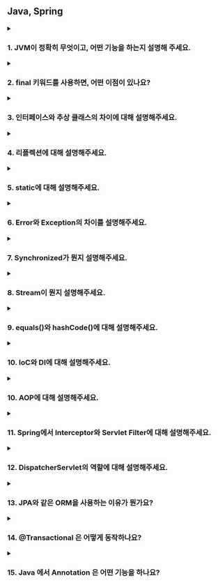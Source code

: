 ## Java, Spring

<details>
  <summary><h3>1. JVM이 정확히 무엇이고, 어떤 기능을 하는지 설명해 주세요.</h3></summary>
    <details>
      <summary>답변</summary>
      <p>시스템 메모리를 관리하면서, 자바 기반 애플리케이션을 위해 이식 가능한 실행 환경을 제공합니다.</p>
      <p>기능은 크게 2가지로 첫 번째로 자바 프로그램이 어느 기기나 OS 상에서도 실행될 수 있도록 하는 것이며 두 번째는 프로그램 메모리를 관리하고 최적화하는 것입니다.</p>
      <details>
        <summary>꼬리 질문</summary>
        <ul>
        <li> 그럼 JVM은 어떤 실행 과정을 거치나요? 
          <details>
            <summary>답변</summary>
            <p>1. 프로그램이 실행되면, JVM은 OS로부터 메모리를 할당 받고 용도에 따라 여러 영억으로 나누어 관리합니다.</p>
            <p>2. 자바 컴파일러가 소스코드를 읽고, 바이트코드(.class)로 변환 시킵니다.</p>
            <p>3. 변경된 클래스 파일들을 클래스 로더를 통해 JVM 메모리 영역으로 로딩합니다.</p>
            <p>4. 로딩된 클래스 파일들은 Execution engine을 통해 해석됩니다.</p>
            <p>5. 해석된 바이트 코드는 메모리 영역에 배치되어 실질적인 수행이 이루어집니다. 이런 실행 과정 속 JVM은 필요에 따라 스레드 동기화나 가비지 컬렉션 같은 메모리 관리 작업을 수행합니다.</p>
          </details>
        </li>
        <li> 가비지 컬렉션이 뭔지 설명해 주세요.
          <details>
            <summary>답변</summary>
            <p>가비지 컬렉션은 Heap 영역에 있는 데이터들 중 불필요해진 데이터들을 자동으로 정리해주는 작업입니다.</p>
            <p>실행 순서는 참조되지 않은 객체들을 탐색 후 삭제, 삭제된 객체의 메모리 반환 그리고 힙 메모리 재사용의 순서로 실행됩니다.</p>
          </details>
        </li>
        <li> 가비지 컬렉션의 Heap 영역의 구조에 대해 설명해 주세요.
          <details>
            <summary>답변</summary>
            <img src = "resources/JVM_Heap.png">
            <p>Heap 영역의 경우 크게 Young Generation과 Old Generation으로 나뉘어집니다.</p>
            <p>인스턴스를 처음 생성하면 Young 영역의 메모리가 배정됩니다. 특히 그 중 맨 처음에는 Eden 영역에 할당이 됩니다. Eden 영역이 꽉 차서 더이상 할당이 불가능 하면 Minor GC에 의해 Eden 영역에 있는 요소의 참조 여부를 살피고 GC를 진행합니다. 이렇게 Young 영역에서 발생하는 GC를 Minor GC라고 부릅니다.</p>
            <p>Minor GC를 통해 정리된 데이터들은 Survivor Space로 이동됩니다. Eden 영역과 S0, S1 영역중 하나에 대한 Minor GC의 결과물을 Minor GC가 진행되지 않은 Survivor Space에 옮겨놓고 기존 영역들을 정리하는 방식으로 S0, S1 영역중 하나의 영역에만 데이터가 존재하게 됩니다.</p>
            <p>반복되는 과정 속에서 S0, S1 영역을 반복적으로 이동하는 데이터가 있을 수 있는데, 이런 이동을 거치며 age값이 증가하고, 특정 값 이상이 되면 Old Generation으로 데이터가 옮겨지게 됩니다. 이렇게 Young 영역에서 Old 영역으로 데이터가 옮겨지는 것을 Promotion이라고 합니다.</p>
            <p>반복되는 Promotion으로 Old 영역에 데이터가 쌓이게 되고, Eden 영역과 같은 방식으로 GC를 통해 불필요한 요소를 제거하는 것을 Major GC라고 합니다.</p>
          </details>
        </li>
        <li> 그럼 어떤 방식으로 GC 대상을 파악하나요?
          <details>
            <summary>답변</summary>
            <p>기본적으로 Stop-The-World와 Mark & Sweep 알고리즘에 기초를 두고 있습니다.</p>
            <p>먼저 GC를 하기 위해 모든 스레드를 중단시키는데, 이를 Stop-The-World라 칭합니다.</p>
            <p>모든 스레드를 멈추고, 스택 내의 모든 지역 변수를 스캔하며 각각 어떤 오브젝트를 참조하고 있는지 찾는 과정이 Marking이고, 참조 되어있지 않은 오브젝트들을 Heap에서 제거 즉, Sweep 하게 됩니다. 이 방식을 Mark & Sweep이라 부릅니다.</p>
          </details>
        </li>
        <li> 자바 말고 다른 언어는 JVM 위에 올릴 수 없나요?
          <details>
            <summary>답변</summary>
            <p>자바 이외의 언어도 JVM에 올릴 수 있습니다. 예를 들어 Kotlin, Scala, Groovy 등의 언어가 있습니다.</p>
          </details>
        </li>
        <li> VM을 사용함으로써 얻을 수 있는 장점과 단점은 무엇인가요?
          <details>
            <summary>답변</summary>
            <p>장점으로는 플랫폼 독립성, 메모리 관리, 예외 처리, 다양한 라이브러리가 있습니다.</p>
            <p>단점으로는 바이트 코드를 해석하고 실행하는 과정에서 성능저하가 발생할 수 있고, 프로그램 실행에 필요한 메모리를 동적으로 할당하고 해제하기 때문에 일부 시스템에서는 메모리 사용량에 부담이 가해질 수 있습니다.</p>
          </details>
        </li>
        <li> JVM과 내부에서 실행되고 있는 프로그램은 부모 프로세스 - 자식 프로세스 관계를 갖고 있다고 봐도 무방한가요?
          <details>
            <summary>답변</summary>
            <p>JVM은 OS 위에서 실행되는 프로그램이며, 내부에서는 스레드를 사용하여 동시에 여러 작업을 처리하기 때문에 부모 - 자식 프로세스 관계와는 다릅니다.</p>
          </details>
        </li>
        </ul>
      </details>
    </details>
</details>

<details>
  <summary><h3>2. final 키워드를 사용하면, 어떤 이점이 있나요?</h3></summary>
    <details>
      <summary>답변</summary>
      <p>1. 변경 가능성을 최소화하여 예측 가능한 코드가 가능해집니다.</p>
      <p>2. thread-safe하여 따로 동기화 할 필요가 없습니다.</p>
      <p>3. setter-safe하여 외부에서 동적으로 값을 변경할 가능성이 줄어듭니다.</p>
      <p>4. 런타임 시 JVM의 최적화를 통해 성능상 사소한 이점을 얻을 수 있습니다.</p>
    </details>
</details>

<details>
  <summary><h3>3. 인터페이스와 추상 클래스의 차이에 대해 설명해주세요.</h3></summary>
    <details>
      <summary>답변</summary>
      <p>인터페이스는 모든 메소드가 추상 메소드로만 구성된 것을 의미하며 상속하는 클래스에서는 인터페이스에 존재하는 모든 추상 메소드를 구현해야 합니다.</p>
      <p>추상 클래스는 추상메소드를 포함하고 있는 클래스를 의미합니다. 클래스 내부에 추상 메소드가 하나라도 있다면 클래스 앞에 abstract 키워드를 붙여야 합니다. 상속받은 클래스 역시 추상 메소드를 반드시 구현해야 합니다. 둘의 가장 큰 차이점은 인터페이스는 다중 상속이 가능하다는 것입니다.</p>
      <details>
      <summary>꼬리질문</summary>
      <ul>
      <li> 인터페이스는 왜 다중 상속이 가능한가요?
          <details>
            <summary>답변</summary>
            <p>자바의 클래스는 다중상속을 지원하지 않기 때문입니다. 자바에서는 상위 클래스에 같은 이름의 메소드가 있다면 상속받은 하위클래스에서 그 메소드를 호출했을 때 어떤 메소드가 호출되어야 할지 알 수 없게되는 상황을 방지하기 위해 클래스의 다중상속을 지원하지 않습니다.</p>
            <p>그러나 인터페이스는 하위 클래스에서 추상 메소드가 오버라이드 되어야 하기 때문에 위와 같은 문제에서 자유롭습니다. 결론적으로 추상클래스는 상속받은 클래스의 기능을 이용 및 확장하는 것이고, 인터페이스는 하위 클래스에게 일종의 설계도를 제공한다라는 것이 궁극적인 차이점이라고 할 수 있습니다.</p>
          </details>
        </li>
      </ul>
      </details>
    </details>
</details>

<details>
  <summary><h3>4. 리플렉션에 대해 설명해주세요.</h3></summary>
    <details>
      <summary>답변</summary>
      <p>리플렉션은 구체적인 클래스 타입을 알지 못해도 그 클래스의 메소드, 타입, 변수들에 접근할 수 있도록 해주는 자바 API입니다.</p>
      <details>
      <summary>꼬리질문</summary>
      <ul>
      <li> 그럼 어떤 경우에 사용이 가능할까요?
          <details>
            <summary>답변</summary>
            <p>코드 작성 시점에는 어떤 타입의 클래스를 사용할지 모르지만, 런타임 시점에 지금 실행되고 있는 클래스를 가져와서 실행해야 하는 경우에 사용됩니다. 인텔리제이의 자동완성, 스프링의 어노테이션이 리플렉션을 이용한 기능이라 할 수 있습니다.</p>
          </details>
        </li>
      </ul>
      </details>
    </details>
</details>

<details>
  <summary><h3>5. static에 대해 설명해주세요.</h3></summary>
    <details>
      <summary>답변</summary>
      <p>static 키워드를 사용한 변수나 메소드는 클래스가 메모리에 올라갈 때 자동으로 생성되며 클래스 로딩이 끝나면 바로 사용할 수 있습니다. 즉 인스턴스 생성 없이 바로 사용 가능합니다. 모든 객체가 메모리를 공유한다는 특징이 있고, GC 관리 영역 밖에 있기 때문에 프로그램이 종료될 때까지 메모리에 값이 유지된 채로 존재하게 됩니다.</p>
      <details>
      <summary>꼬리질문</summary>
      <ul>
      <li> 그럼 static은 왜 사용하나요?
          <details>
            <summary>답변</summary>
            <p>자주 변하지 않는 값이나 공통으로 사용되는 값 같은 공용자원에 대한 접근에 있어서 효율을 높일 수 있습니다. 또한 인스턴스 생성 없이 바로 사용 가능하기 때문에 프로그램 내에서 공통으로 사용되는 데이터들을 관리할 때 이용합니다.</p>
          </details>
        </li>
      </ul>
      </details>
    </details>
</details>

<details>
  <summary><h3>6. Error와 Exception의 차이를 설명해주세요.</h3></summary>
    <details>
      <summary>답변</summary>
      <p>Error는 실행 중 일어날 수 있는 치명적 오류입니다. 컴파일 시점에 체크할 수 없고, 오류가 발생하면 프로그램은 비정상 종료되며 UncheckedException에 속합니다. 반면, Exception은 Error보다 비교적 경미한 오류이며, try-catch를 이용해 프로그램의 비정상 종료를 막을 수 있습니다.</p>
      <details>
      <summary>꼬리질문</summary>
      <ul>
      <li> CheckedException과 UnCheckedException의 차이를 설명해주세요.
          <details>
            <summary>답변</summary>
            <p>CheckedException은 실행 전 예측 가능한 예외를 말하고, 예외 처리를 해야 합니다. 대표적인 Exception으로는 IO, ClassNotFound 등이 있습니다.</p>
            <p>UnCheckedException은 실행하고 난 후에 알 수 있는 예외를 말하고, 따로 예외처리를 하지 않아도 됩니다. 대표적으로 NPE, ArrayIndexOutOfBoundE 등이 있습니다.</p>
          </details>
        </li>
        <li> 예외처리의 세 가지 방법에 대해 설명해주세요.
          <details>
            <summary>답변</summary>
            <p>예외가 발생한 메소드 내에서 직접 처리하는 방법, 예외가 발생한 메소드를 호출한 곳으로 예외 객체를 넘겨주는 방법 그리고, 사용자 정의 예외를 생성하여 처리하는 방법이 있습니다.</p>
          </details>
        </li>
      </ul>
      </details>
    </details>
</details>

<details>
  <summary><h3>7. Synchronized가 뭔지 설명해주세요.</h3></summary>
    <details>
      <summary>답변</summary>
      <p>여러 개의 쓰레드가 한 개의 자원을 사용하고자 할 때, 현재 데이터를 사용하고 있는 쓰레드를 제외하고 나머지 쓰레드들은 접근을 막는 개념입니다. 데이터의 thread-safe를 보장하기 위해 자바의 Synchronized 키워드를 통해 멀티 쓰레드 환경에서 쓰레드간 동기화를 시킵니다. 다만 해당 키워드를 남발하게 되면 성능저하의 우려가 있습니다.</p>
    </details>
</details>

<details>
  <summary><h3>8. Stream이 뭔지 설명해주세요.</h3></summary>
    <details>
      <summary>답변</summary>
      <p>Stream API는 자바8 부터 도입이 되었으며 일련의 데이터 요소인 배열이나 컬렉션 등의 데이터를 처리하기 위한 API입니다. 멀티 스레드를 활용해서 병렬로 연산을 수행할 수 있고, 내부 반복으로 연산을 수행하기 때문에 코드가 간결해지는 장점이 있습니다.</p>
      <details>
      <summary>꼬리질문</summary>
      <ul>
        <li> Stream과 for ~ loop의 성능 차이를 비교해주세요.
          <details>
            <summary>답변</summary>
            <p>보통의 상황에선 for-loop의 성능이 더 좋습니다. 특히 원시타입의 데이터 처리시에 월등한 차이가 있고, 참조타입의 데이터에서는 큰 차이가 나지 않습니다.</p>
          </details>
        </li>
        <li> Stream의 병렬처리에 대해 설명해주세요.
          <details>
            <summary>답변</summary>
            <p>parallelStream을 통해 데이터를 병렬로 처리할 수 있습니다. 그러나 처리 순서가 보장되지 않고 메모리 사용 증가, 성능 개선 효과가 불확실하다는 제약사항이 있습니다.</p>
          </details>
        </li>
      </ul>
      </details>
    </details>
</details>

<details>
  <summary><h3>9. equals()와 hashCode()에 대해 설명해주세요.</h3></summary>
    <details>
      <summary>답변</summary>
      <p>equals()는 객체의 내용이 같은지 비교합니다. 흔히 동등 비교라고 하며, 재정의 하지 않을 경우 내부적으로 ==과 같습니다. hashCode()는 두 객체가 같은 객체인지 확인합니다. 객체의 주소 값을 해싱 기법으로 해시 코드를 만든 후 반환합니다. 따라서 서로 다른 두 객체는 같은 해시 코드를 가질 수 없게 됩니다.</p>
      <details>
      <summary>꼬리질문</summary>
      <ul>
      <li> equals()와 hashCode()는 왜 같이 사용하나요?
          <details>
            <summary>답변</summary>
            <p>해시를 사용한 자료구조는 key를 결정할 때 hashCode()를 사용하기 때문입니다. 즉 객체가 동일한지 비교하기 전에, 두 객체의 해시 코드가 같은지 비교하고 그 후 객체가 동등한지 판단합니다. 이때, hashCode()가 재정의되어 있지 않다면 각 객체가 저장된 메모리 주소가 반환됩니다. 따라서 해시 자료구조를 사용하는 경우엔 두 메소드를 같이 사용 해주는 것이 좋습니다.</p>
          </details>
        </li>
      </ul>
      </details>
    </details>
</details>

<details>
  <summary><h3>10. IoC와 DI에 대해 설명해주세요.</h3></summary>
    <details>
      <summary>답변</summary>
      <p>IoC란 인스턴스의 생성부터 소멸까지 개발자가 아닌 컨테이너가 대신 관리해주는 것을 말합니다. 인스턴스의 생성의 제어를 서블릿과 같은 bean을 관리해주는 컨테이너가 관리합니다.</p>
      <p>DI는 스프링 컨테이너가 지원하는 핵심 개념 중 하나로, 설정 파일을 통해 객체간의 의존관계를 설정하는 역할을 합니다. 각 클래스 사이에 필요로 하는 의존관계를 Bean 설정 정보를 바탕으로 컨테이너가 자동으로 연결합니다. 그로 인해 객체는 직접 의존하고 있는 객체를 생성하거나 검색할 필요가 없으므로 코드 관리가 쉬워지는 장점이 있습니다.</p>
      <details>
      <summary>꼬리질문</summary>
      <ul>
        <li> 후보 없이 특정 기능을 하는 클래스가 딱 한 개하면, 구체 클래스를 그냥 사용해도 되지 않나요? 그럼에도 불구하고 왜 Spring에선 Bean을 사용 할까요?
          <details>
            <summary>답변</summary>
            <p>네, 말씀 하신 것처럼 사용해도 되지만 Spring에서 Bean으로 관리하는 것에는 몇 가지 장점이 있습니다. IoC 컨테이너를 통한 의존성 관리 및 라이프사이클 관리, AOP, 트랜잭션 관리, 보안 등의 기능 사용을 위한 스프링 기능 활용, 테스트의 용이성 그리고 유지보수성 및 확장성의 장점이 있습니다.</p>
          </details>
        </li>
        <li> Spring Bean의 생명주기에 대해 설명해 주세요.
          <details>
            <summary>답변</summary>
            <p>Bean의 생명주기는 스프링 컨테이너 생성, 스프링 빈 생성, 의존 관계 주입, 초기화 콜백, 사용, 소멸 전 콜백, 스프링 종료입니다.</p>
          </details>
        </li>
      </ul>
      </details>
    </details>
</details>

<details>
  <summary><h3>10. AOP에 대해 설명해주세요.</h3></summary>
    <details>
      <summary>답변</summary>
      <p>AOP는 관점지향 프로그래밍이라는 뜻으로 OOP의 개념을 보완하기 위해 사용됩니다. 가령 모든 컨트롤러 요청의 파라미터를 로깅하고 싶을 때, 로깅이라는 기능이 중복될 수 있습니다. 이를 컨트롤러에 진입하기 전에 일괄적으로 처리해 줄 수 있다면 각 기능에 집중할 수 있고, 파라미터 로깅도 본인의 기능에만 충실할 수 있습니다. AOP의 구현 방법에는 xml, 어노테이션, 클래스를 통한 설정이 있습니다.</p>
      <details>
      <summary>꼬리질문</summary>
      <ul>
      <li> AOP를 구현할 때 Advice, Poincut 같은 용어를 사용하는데, 이에 대해 설명해주세요.
          <details>
            <summary>답변</summary>
            <p>처리될 지점과 무엇을 처리할 것인지 정의한 Advice와 어느 대상에게 Advice를 적용할지 표현하는 Pointcut이 있습니다. Aspect는 공통된 관심사를 묶은 모듈로 하나 이상의 Advice와 Pointcut이 있습니다. Pointcut에 의해 Aspect를 적용할 대상이 된 객체를 Target이라고 합니다.</p>
            <p>Joinpoint는 Aspect가 적용되는 지점입니다. 객체의 생성, 대상의 실행 전, 후 등 다양한 지점이 있고 이에 대한 정보를 Aspect의 파라미터로 전달받아 상황에 맞는 이벤트 처리가 가능합니다. 다만 스프링에서는 메서드 Joinpoint만 제공됩니다.</p>
            <p>앞서 정의한 Aspect를 애플리케이션 코드와 연결하는 과정을 Weaving이라고 하며 컴파일 시점, 클래스 로딩 시점, 런타임 시점에 적용할 수 있지만 스프링은 런타임 시점에 적용합니다.</p>
          </details>
        </li>
        <li> @Aspect는 어떻게 동작하나요?
          <details>
            <summary>답변</summary>
            <img src = "resources/Aspect_advisor.png">
            <p>@Aspect 어노테이션은 Advice와 Pointcut으로 구성된 어드바이저를 쉽게 만들 수 있게 해줍니다. 먼저 스프링 어플리케이션이 실행되면서 자동 프록시 생성기를 호출합니다. 그리고 자동 프록시 생성기가 컨테이너에 등록된 @Aspect 빈을 모두 찾아내고 @Aspect 어드바이저 빌더를 통해 어드바이저를 생성합니다. 생성된 어드바이저는 @Aspect 어드바이저 빌더 내부에 캐시합니다. 캐시에 이미 어드바이저가 만들어져있다면 캐시에 저장된 어드바이저를 반환합니다.</p>
            <img src = "resources/Aspect_proxy.png">
            <p>그리고 프록시를 생성하여 컨테이너에 등록이 가능합니다. 객체들이 생성된 후 스프링 컨테이너에 등록되기 직전, 자동 프록시 생성기에서 낚아채고 스프링 컨테이너 내부의 어드바이저를 모두 호출합니다. 이후 @Aspect 어드바이저 빌더 내부의 어드바이저를 모두 호출하여 등록 예정인 객체의 클래스 메타정보, 메서드 정보를 어드바이저와 대조합니다. 조건이 하나라도 일치한다면 프록시를 생성하여 스프링 컨테이너에 등록합니다.</p>
          </details>
        </li>
      </ul>
      </details>
    </details>
</details>

<details>
  <summary><h3>11. Spring에서 Interceptor와 Servlet Filter에 대해 설명해주세요.</h3></summary>
    <details>
      <summary>답변</summary>
      <p>인터셉터는 요청에 대한 작업 전/후로 가로채 요청과 응답을 참조하거나 가공하는 역할을 합니다. 인터셉터는 스프링 컨텍스트에서 동작하며, Dispatcher Servlet이 Controller를 호출하기 전/후에 인터셉터가 끼어들어 요청과 응답을 참조하거나 가공할 수 있는 기능을 제공합니다. 세부적인 보안 및 인증/인가 공통 작업, API 호출에 대한 로깅 또는 검사, Controller로 넘겨주는 데이터 가공등에 사용됩니다.</p>
      <p>필터는 요청과 응답을 거른 뒤 정제하는 역할을 합니다. 톰캣과 같은 웹 컨테이너에 의해 관리가 되고, 스프링 범위 밖에서 처리됩니다. Dispatcher Servlet에 요청이 전달되기 전/후에 url 패턴에 맞는 모든 요청에 대해 부가 작업을 처리할 수 있는 기능을 제공합니다.</p>
      <details>
      <summary>꼬리질문</summary>
      <ul>
      <li> 그럼 인터셉터만 쓰는게 나아보이는데 필터는 어떤 상황에 사용해야 하나요?
          <details>
            <summary>답변</summary>
            <p>필터는 인터셉터와 달리 Request, Response 객체를 조작할 수 있습니다. 즉 스프링과 무관하게 전역적으로 처리해야 하는 작업들을 처리할 수 있습니다. 인터셉터보다 앞단에서 동작하기 때문에 예를 들어 보안 검사를 통해 올바른 요청이 아닐 경우 차단을 하여 스프링 컨테이너까지 요청이 전달되지 못하고 차단되므로 안전성을 더욱 높일 수 있습니다. 또한 이미지나 데이터 압축, 문자열 인코딩과 같이 웹 어플리케이션에 전반적으로 사용되는 기능을 구현하기에 적합합니다.</p>
          </details>
        </li>
      </ul>
      </details>
    </details>
</details>

<details>
  <summary><h3>12. DispatcherServlet의 역할에 대해 설명해주세요.</h3></summary>
    <details>
      <summary>답변</summary>
      <p>디서패처 서블릿은 HTTP 프로토콜로 들어오는 모든 요청을 가장 먼저 받아 적합한 컨트롤러에 위임해주는 프론트 컨트롤러의 역할을 합니다.</p>
      <details>
      <summary>꼬리질문</summary>
      <ul>
      <li> 여러 요청이 들어온다고 가정할 때, DispatcherServlet은 한번에 여러 요청을 모두 받을 수 있나요?
          <details>
            <summary>답변</summary>
            <p>네. 디스패처서블릿은 각 HTTP 요청마다 서블릿 컨테이너가 생성한 스레드에서 실행되기 때문에 여러 요청을 병렬로 처리할 수 있습니다.</p>
          </details>
        </li>
        <li> 수많은 @Controller 를 DispatcherServlet은 어떻게 구분 할까요?
          <details>
            <summary>답변</summary>
            <p>RequestMappingHandlerMapping이 처리합니다. 이는 @Controller로 작성된 모든 컨트롤러를 찾고 파싱하여 HashMap으로 관리합니다. 요청이 오면 요청 정보를 만들고, HashMap에서 요청을 처리할 대상을 찾은 후에 HandlerExecutionChain으로 감싸서 반환합니다. 이후 HandlerAdapter를 통해 컨트롤러로 요청을 위임합니다.</p>
          </details>
        </li>
      </ul>
      </details>
    </details>
</details>

<details>
  <summary><h3>13. JPA와 같은 ORM을 사용하는 이유가 뭔가요?</h3></summary>
    <details>
      <summary>답변</summary>
      <p>데이터를 객체화 함으로써 객체 지향 언어의 장점을 활용하며 개발이 가능하고 반복되는 쿼리문 작성이 줄어 생산성이 높아집니다. 그리고 유지보수에 용이하며 패러다임의 불일치를 해결해줍니다.</p>
      <details>
      <summary>꼬리질문</summary>
      <ul>
      <li> 영속성 컨텍스트는 뭔가요? 이게 진짜 성능 향상에 큰 도움이 되나요?
          <details>
            <summary>답변</summary>
            <p>영속성 컨텍스트는 데이터를 영구 보관하는 환경이라는 뜻으로 애플리케이션과 DB 사이에서 객체를 보관하는 가상의 데이터베이스 역할을 합니다. 이는 논리적인 개념으로 엔티티매니저가 생성될 때 1대 1로 영속성 컨텍스트가 생성됩니다. 엔티티매니저를 통해 관리할 수 있습니다.</p>
            <p>1차 캐시, 동일성 보장, 쓰기 지연, 변경 감지, 레이지 로딩과 같이 ORM의 최적화 기능들이 성능 향상에 도움이 됩니다.</p>
          </details>
        </li>
        <li> N + 1 문제에 대해 설명해 주세요.
          <details>
            <summary>답변</summary>
            <p>N + 1 이란 1번의 쿼리를 보냈을 때 의도하지 않은 N번의 쿼리가 추가로 실행되는 것을 뜻합니다. 발생 이유로는 연관관계를 가진 엔티티를 조회할 때 한 쪽 테이블만 조회하고 연결된 다른 테이블은 따로 조회하기 때문인데, Fetch Join을 사용하면 미리 두 테이블을 Join하여 한 번에 모든 데이터를 가져올 수 있어 해당 문제를 방지할 수 있습니다.</p>
          </details>
        </li>
      </ul>
      </details>
    </details>
</details>

<details>
  <summary><h3>14. @Transactional 은 어떻게 동작하나요?</h3></summary>
    <details>
      <summary>답변</summary>
      <p>@Transactional을 메소드 또는 클래스에 명시하면, AOP를 통해 Target이 상속하고 있는 인터페이스 또는 Target 객체를 상속한 Proxy 객체가 생성되며, Proxy 객체의 메소드를 호출하면 Target 메소드 전 후로 트랜잭션 처리를 수행합니다.</p>
      <details>
      <summary>꼬리질문</summary>
      <ul>
      <li> @Transactional(readonly=true) 를 사용하는 이유를 설명해주세요.
          <details>
            <summary>답변</summary>
            <p>트랜잭션 안에서 수정 / 삭제 작업이 아닌 조회 목적인 경우에 주로 사용하며, 영속성 컨텍스트에서 엔티티를 관리 할 필요가 없기 때문에 메모리 성능을 높일 수 있고 가독성이 높아진다는 장점이 있습니다.</p>
          </details>
        </li>
      </ul>
      </details>
    </details>
</details>

<details>
  <summary><h3>15. Java 에서 Annotation 은 어떤 기능을 하나요?</h3></summary>
    <details>
      <summary>답변</summary>
      <p>어노테이션은 작성한 코드에 대해 추가적인 정보를 제공하면서 컴파일 타임 혹은 런타임 시점에서 해당 코드에 필요한 추가적인 처리를 해주는 역할을 합니다.</p>
    </details>
</details>
